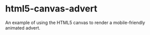 # html5-canvas-advert
An example of using the HTML5 canvas to render a mobile-friendly animated advert.
